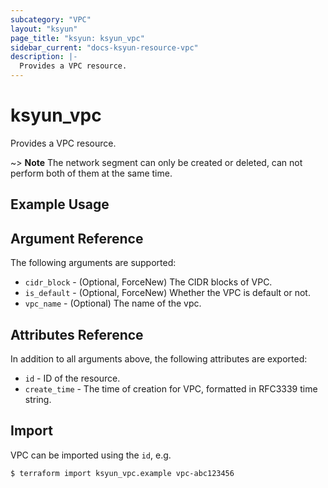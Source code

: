 ```yaml
---
subcategory: "VPC"
layout: "ksyun"
page_title: "ksyun: ksyun_vpc"
sidebar_current: "docs-ksyun-resource-vpc"
description: |-
  Provides a VPC resource.
---
```


# ksyun_vpc

Provides a VPC resource.

~> **Note**  The network segment can only be created or deleted, can not perform both of them at the same time.

## Example Usage



## Argument Reference

The following arguments are supported:

* `cidr_block` - (Optional, ForceNew) The CIDR blocks of VPC.
* `is_default` - (Optional, ForceNew) Whether the VPC is default or not.
* `vpc_name` - (Optional) The name of the vpc.

## Attributes Reference

In addition to all arguments above, the following attributes are exported:

* `id` - ID of the resource.
* `create_time` - The time of creation for VPC, formatted in RFC3339 time string.


## Import

VPC can be imported using the `id`, e.g.

```
$ terraform import ksyun_vpc.example vpc-abc123456
```

